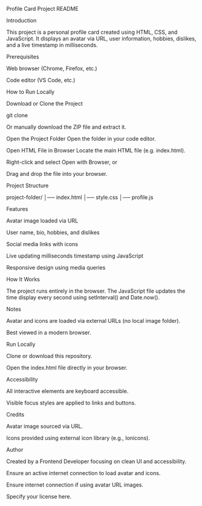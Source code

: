 Profile Card Project README

Introduction

This project is a personal profile card created using HTML, CSS, and JavaScript. It displays an avatar via URL, user information, hobbies, dislikes, and a live timestamp in milliseconds.

Prerequisites

Web browser (Chrome, Firefox, etc.)

Code editor (VS Code, etc.)

How to Run Locally

Download or Clone the Project

git clone <repository-url>

Or manually download the ZIP file and extract it.

Open the Project Folder
Open the folder in your code editor.

Open HTML File in Browser
Locate the main HTML file (e.g. index.html).

Right-click and select Open with Browser, or

Drag and drop the file into your browser.

Project Structure

project-folder/
│── index.html
│── style.css
│── profile.js

Features

Avatar image loaded via URL

User name, bio, hobbies, and dislikes

Social media links with icons

Live updating milliseconds timestamp using JavaScript

Responsive design using media queries

How It Works

The project runs entirely in the browser. The JavaScript file updates the time display every second using setInterval() and Date.now().

Notes

Avatar and icons are loaded via external URLs (no local image folder).


Best viewed in a modern browser.

Run Locally

Clone or download this repository.

Open the index.html file directly in your browser.

Accessibility

All interactive elements are keyboard accessible.

Visible focus styles are applied to links and buttons.

Credits

Avatar image sourced via URL.

Icons provided using external icon library (e.g., Ionicons).

Author

Created by a Frontend Developer focusing on clean UI and accessibility.

Ensure an active internet connection to load avatar and icons.

Ensure internet connection if using avatar URL images.



Specify your license here.

